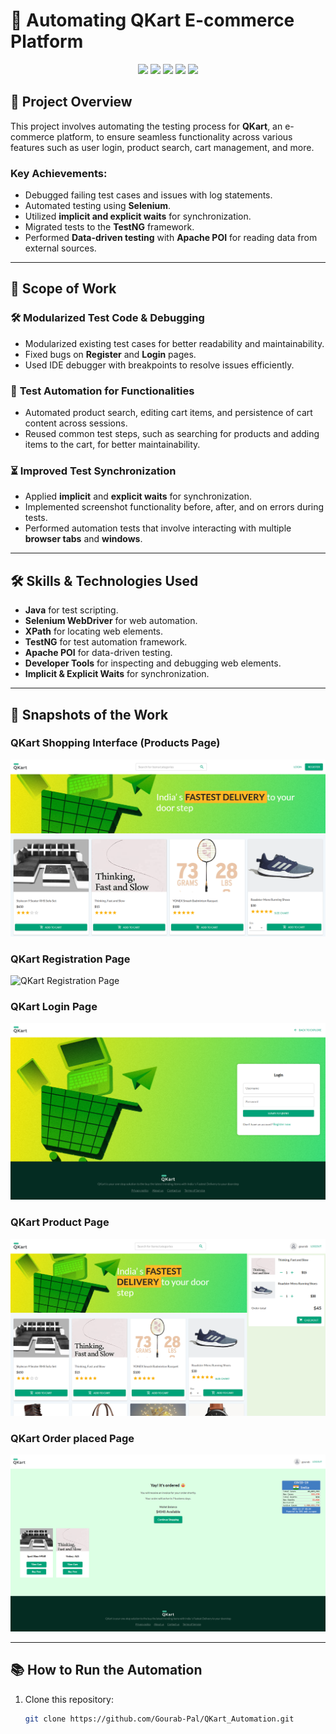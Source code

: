 # 🛒 **Automating QKart E-commerce Platform**  

<p align="center">
  <img src="https://img.shields.io/badge/Selenium-Tools-blue?style=for-the-badge&logo=selenium&logoColor=white">
  <img src="https://img.shields.io/badge/Java-Programming-orange?style=for-the-badge&logo=java&logoColor=white">
  <img src="https://img.shields.io/badge/TestNG-Testing-green?style=for-the-badge&logo=testng&logoColor=white">
  <img src="https://img.shields.io/badge/Apache_POI-Data_Handling-red?style=for-the-badge">
  <img src="https://img.shields.io/badge/Synchronization-Wait_Techniques-yellow?style=for-the-badge">
</p>

## 🌟 **Project Overview**  
This project involves automating the testing process for **QKart**, an e-commerce platform, to ensure seamless functionality across various features such as user login, product search, cart management, and more.  

### Key Achievements:  
- Debugged failing test cases and issues with log statements.  
- Automated testing using **Selenium**.  
- Utilized **implicit and explicit waits** for synchronization.  
- Migrated tests to the **TestNG** framework.  
- Performed **Data-driven testing** with **Apache POI** for reading data from external sources.  

---

## 🚀 **Scope of Work**  

### 🛠 **Modularized Test Code & Debugging**  
- Modularized existing test cases for better readability and maintainability.  
- Fixed bugs on **Register** and **Login** pages.  
- Used IDE debugger with breakpoints to resolve issues efficiently.  

### 🔎 **Test Automation for Functionalities**  
- Automated product search, editing cart items, and persistence of cart content across sessions.  
- Reused common test steps, such as searching for products and adding items to the cart, for better maintainability.  

### ⏳ **Improved Test Synchronization**  
- Applied **implicit** and **explicit waits** for synchronization.  
- Implemented screenshot functionality before, after, and on errors during tests.  
- Performed automation tests that involve interacting with multiple **browser tabs** and **windows**.  

---

## 🛠️ **Skills & Technologies Used**  
- **Java** for test scripting.  
- **Selenium WebDriver** for web automation.  
- **XPath** for locating web elements.  
- **TestNG** for test automation framework.  
- **Apache POI** for data-driven testing.  
- **Developer Tools** for inspecting and debugging web elements.  
- **Implicit & Explicit Waits** for synchronization.  

---

## 📸 **Snapshots of the Work**  
### **QKart Shopping Interface (Products Page)**  
![QKart home Page](qkart_aut.png)  

### **QKart Registration Page**  
![QKart Registration Page](qkart_registration.png)  

### **QKart Login Page**  
![QKart Login Page](qkart_login.png)  

### **QKart Product Page**  
![QKart Product Page](qkart_product.png)  

### **QKart Order placed Page**  
![QKart Order placed Page](qkart_thanks.png)  



---

## 📚 **How to Run the Automation**  
1. Clone this repository:  
   ```bash
   git clone https://github.com/Gourab-Pal/QKart_Automation.git
